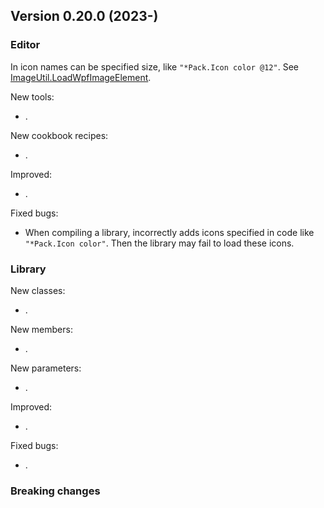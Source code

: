 ## Version 0.20.0 (2023-)

### Editor
In icon names can be specified size, like `"*Pack.Icon color @12"`. See [ImageUtil.LoadWpfImageElement]().



New tools:
- .

New cookbook recipes:
- .

Improved:
- .

Fixed bugs:
- When compiling a library, incorrectly adds icons specified in code like `"*Pack.Icon color"`. Then the library may fail to load these icons.

### Library
New classes:
- .

New members:
- .

New parameters:
- .

Improved:
- .

Fixed bugs:
- .

### Breaking changes

